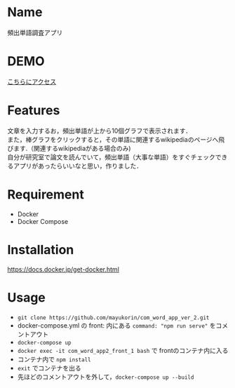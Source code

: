 # Name

頻出単語調査アプリ

# DEMO

[こちらにアクセス](https://com-word-app-ver-2.herokuapp.com/)

# Features

文章を入力するお，頻出単語が上から10個グラフで表示されます．  
また，棒グラフをクリックすると，その単語に関連するwikipediaのページへ飛びます.（関連するwikipediaがある場合のみ)  
自分が研究室で論文を読んでいて，頻出単語（大事な単語）をすぐチェックできるアプリがあったらいいなと思い，作りました．



# Requirement

- Docker
- Docker Compose

# Installation

https://docs.docker.jp/get-docker.html

# Usage

- `git clone https://github.com/mayukorin/com_word_app_ver_2.git`
- docker-compose.yml の front: 内にある `command: "npm run serve"` をコメントアウト
- `docker-compose up`
- `docker exec -it com_word_app2_front_1 bash` で frontのコンテナ内に入る
- コンテナ内で `npm install`
- `exit` でコンテナを出る
- 先ほどのコメントアウトを外して，`docker-compose up --build`



